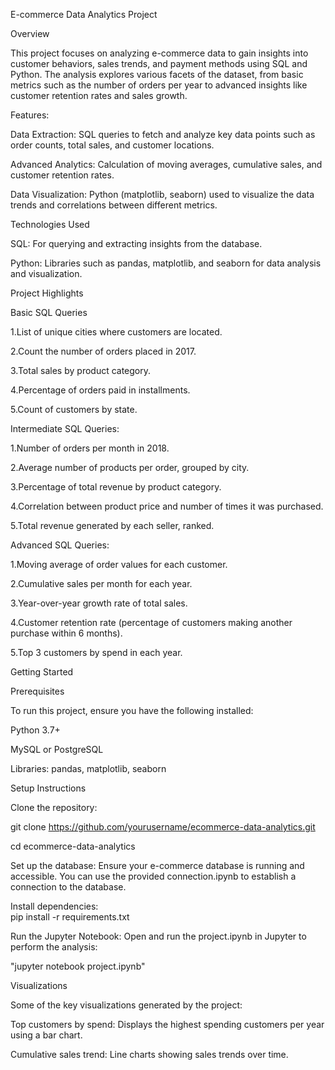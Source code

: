 E-commerce Data Analytics Project

Overview

This project focuses on analyzing e-commerce data to gain insights into customer behaviors, sales trends, and payment methods using SQL and Python. The analysis explores various facets of the dataset, from basic metrics such as the number of orders per year to advanced insights like customer retention rates and sales growth.

Features:

Data Extraction: SQL queries to fetch and analyze key data points such as order counts, total sales, and customer locations.


Advanced Analytics: Calculation of moving averages, cumulative sales, and customer retention rates.


Data Visualization: Python (matplotlib, seaborn) used to visualize the data trends and correlations between different metrics.


Technologies Used


SQL: For querying and extracting insights from the database.


Python: Libraries such as pandas, matplotlib, and seaborn for data analysis and visualization.


Project Highlights


Basic SQL Queries


1.List of unique cities where customers are located.

2.Count the number of orders placed in 2017.

3.Total sales by product category.

4.Percentage of orders paid in installments.

5.Count of customers by state.

Intermediate SQL Queries:


1.Number of orders per month in 2018.

2.Average number of products per order, grouped by city.

3.Percentage of total revenue by product category.

4.Correlation between product price and number of times it was purchased.

5.Total revenue generated by each seller, ranked.

Advanced SQL Queries:

1.Moving average of order values for each customer.

2.Cumulative sales per month for each year.

3.Year-over-year growth rate of total sales.

4.Customer retention rate (percentage of customers making another purchase within 6 months).

5.Top 3 customers by spend in each year.


Getting Started


Prerequisites

To run this project, ensure you have the following installed:

Python 3.7+

MySQL or PostgreSQL

Libraries: pandas, matplotlib, seaborn

Setup Instructions

Clone the repository:

git clone https://github.com/yourusername/ecommerce-data-analytics.git

cd ecommerce-data-analytics

Set up the database: Ensure your e-commerce database is running and accessible. You can use the provided connection.ipynb to establish a connection to the database.

Install dependencies:       
      pip install -r requirements.txt

Run the Jupyter Notebook: Open and run the project.ipynb in Jupyter to perform the analysis:

"jupyter notebook project.ipynb"

Visualizations

Some of the key visualizations generated by the project:

Top customers by spend: Displays the highest spending customers per year using a bar chart.

Cumulative sales trend: Line charts showing sales trends over time.


